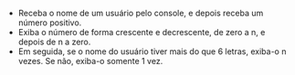 - Receba o nome de um usuário pelo console, e depois receba um número positivo.
- Exiba o número de forma crescente e decrescente, de zero a n, e depois de n a zero.
- Em seguida, se o nome do usuário tiver mais do que 6 letras, exiba-o n vezes. Se não, exiba-o somente 1 vez.